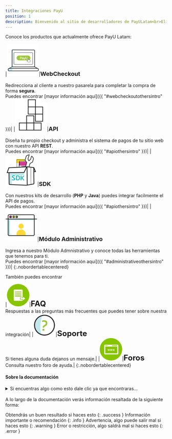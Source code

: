 ```yaml
---
title: Integraciones PayU
position: 1
description: Bienvenido al sitio de desarrolladores de PayULatam<br>Elige el método que más se ajuste a las necesidades de tu negocio para integrar tu sitio web
---
```


Conoce los productos que actualmente ofrece PayU Latam:

|<a href="#webcheckoutothersintro"><img src="/images/illustrations/wc.png" alt="WC" style="width:100px;height:100px;border:0;"></a>|**<font size="4.8">WebCheckout</font>**<br><br>Redirecciona al cliente a nuestro pasarela para completar la compra de forma **segura**.<br>Puedes encontrar [mayor información aquí]({{ "#webcheckoutothersintro" }})|
|<a href="#apiothersintro"><img src="/images/illustrations/integration-2.png" alt="API" style="width:100px;height:100px;border:0;"></a>|**<font size="4.8">API</font>**<br><br>Diseña tu propio checkout y administra el sistema de pagos de tu sitio web con nuestro API **REST**.<br>Puedes encontrar [mayor información aquí]({{ "#apiothersintro" }})|
|<a href="#apiothersintro"><img src="/images/illustrations/sdk.png" alt="SDK" style="width:100px;height:100px;border:0;"></a>|**<font size="4.8">SDK</font>**<br><br>Con nuestros kits de desarrollo (**PHP** y **Java**) puedes integrar facilmente el API de pagos.<br>Puedes encontrar [mayor información aquí]({{ "#apiothersintro" }})|
|<a href="#administrativeothersintro"><img src="/images/illustrations/administrative_module.png" alt="MA" style="width:100px;height:100px;border:0;"></a>|**<font size="4.8">Módulo Administrativo</font>**<br><br>Ingresa a nuestro Módulo Admnistrativo y conoce todas las herramientas que tenemos para ti.<br>Puedes encontrar [mayor información aquí]({{ "#administrativeothersintro" }})|
{:.nobordertablecentered}

También puedes encontrar

|<a href="#helpfaq"><img src="/images/illustrations/pqrs-2.png" alt="WC" style="width:70px;height:70px;border:0;"></a>|**<font size="5">FAQ</font>**<br>Respuestas a las preguntas más frecuentes que puedes tener sobre nuestra integración|
|<a href="#helpsupport"><img src="/images/illustrations/questions.png" alt="WC" style="width:70px;height:70px;border:0;"></a>|**<font size="5">Soporte</font>**<br>Si tienes alguna duda dejanos un mensaje.|
|<a href="#helpforum"><img src="/images/illustrations/pqrs-4.png" alt="WC" style="width:70px;height:70px;border:0;"></a>|**<font size="5">Foros</font>**<br>Consulta nuestro foro de ayuda.|
{:.nobordertablecentered}

#### Sobre la documentación

<details>
  <summary>Si encuentras algo como esto dale clic ya que encontraras...</summary>
    ... información complementaria en su interior.
</details><br>
A lo largo de la documentación verás información resaltada de la siguiente forma:

Obtendrás un buen resultado si haces esto
{: .success }
Información importante o recomendación
{: .info }
Advertencía, algo puede salir mal si haces esto
{: .warning }
Error o restricción, algo saldrá mal si haces esto
{: .error }
